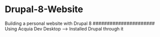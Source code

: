 # Drupal-8-Website
Building a personal website with Drupal 8
######################
Using Acquia Dev Desktop --> Installed Drupal through it 
